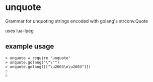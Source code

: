 # unquote

Grammar for unquoting strings encoded with golang's strconv.Quote

uses lua-lpeg

## example usage

````
> unquote = require "unquote"
> unquote.golang("\"\"")
> unquote.golang([["\u2603\n\u2603"]])
☃
☃
````
